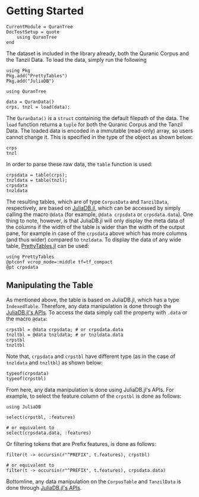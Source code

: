 Getting Started
=====

```@meta
CurrentModule = QuranTree
DocTestSetup = quote
    using QuranTree
end
```

The dataset is included in the library already, both the Quranic Corpus and the Tanzil Data. To load the data, simply run the following
```@setup abc
using Pkg
Pkg.add("PrettyTables")
Pkg.add("JuliaDB")
```
```@repl abc
using QuranTree

data = QuranData()
crps, tnzl = load(data);
```
The `QuranData()` is a `struct` containing the default filepath of the data. The `load` function returns a `tuple` for both the Quranic Corpus and the Tanzil Data. The loaded data is encoded in a immutable (read-only) array, so users cannot change it. This is specified in the type of the object as shown below:

```@repl abc
crps
tnzl
```
In order to parse these raw data, the `table` function is used:
```@repl abc
crpsdata = table(crps);
tnzldata = table(tnzl);
crpsdata
tnzldata
```
The resulting tables, which are of type `CorpusData` and `TanzilData`, respectively, are based on [JuliaDB.jl](https://github.com/JuliaData/JuliaDB.jl), which can be accessed by simply calling the macro `@data` (for example, `@data crpsdata` or `crpsdata.data`). One thing to note, however, is that JuliaDB.jl will only display the meta data of the columns if the width of the table is wider than the width of the output pane, for example in case of the `crpsdata` above which has more columns (and thus wider) compared to `tnzldata`. To display the data of any wide table, [PrettyTables.jl](https://github.com/ronisbr/PrettyTables.jl) can be used:

```@repl abc
using PrettyTables
@ptconf vcrop_mode=:middle tf=tf_compact
@pt crpsdata
```
## Manipulating the Table
As mentioned above, the table is based on JuliaDB.jl, which has a type `IndexedTable`. Therefore, any data manipulation is done through the [JuliaDB.jl's APIs](https://juliadb.juliadata.org/latest/api/). To access the data simply call the property with `.data` or the macro `@data`:

```@repl abc
crpstbl = @data crpsdata; # or crpsdata.data
tnzltbl = @data tnzldata; # or tnzldata.data
crpstbl
tnzltbl
```
Note that, `crpsdata` and `crpstbl` have different type (as in the case of `tnzldata` and `tnzltbl`) as shown below:
```@repl abc
typeof(crpsdata)
typeof(crpstbl)
```
From here, any data manipulation is done using JuliaDB.jl's APIs. For example, to select the feature column of the `crpstbl` is done as follows:

```@repl abc
using JuliaDB

select(crpstbl, :features)

# or equivalent to
select(crpsdata.data, :features)
```
Or filtering tokens that are Prefix features, is done as follows:
```@repl abc
filter(t -> occursin(r"^PREFIX", t.features), crpstbl)

# or equivalent to
filter(t -> occursin(r"^PREFIX", t.features), crpsdata.data)
```
Bottomline, any data manipulation on the `CorpusTable` and `TanzilData` is done through [JuliaDB.jl's APIs](https://juliadb.juliadata.org/latest/api/).